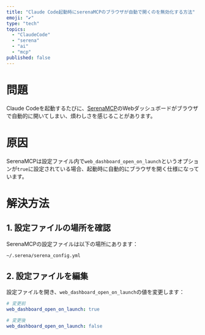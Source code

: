```yaml
---
title: "Claude Code起動時にserenaMCPのブラウザが自動で開くのを無効化する方法"
emoji: "✔️"
type: "tech"
topics:
  - "ClaudeCode"
  - "serena"
  - "ai"
  - "mcp"
published: false
---
```


# 問題

Claude Codeを起動するたびに、[SerenaMCP](https://github.com/oraios/serena)のWebダッシュボードがブラウザで自動的に開いてしまい、煩わしさを感じることがあります。

# 原因

SerenaMCPは設定ファイル内で`web_dashboard_open_on_launch`というオプションが`true`に設定されている場合、起動時に自動的にブラウザを開く仕様になっています。

# 解決方法

## 1. 設定ファイルの場所を確認

SerenaMCPの設定ファイルは以下の場所にあります：

```bash
~/.serena/serena_config.yml
```

## 2. 設定ファイルを編集

設定ファイルを開き、`web_dashboard_open_on_launch`の値を変更します：

```yaml
# 変更前
web_dashboard_open_on_launch: true

# 変更後
web_dashboard_open_on_launch: false
```
